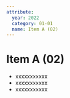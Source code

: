 ```yaml
---
attribute:
  year: 2022
  category: 01-01
  name: Item A (02)
---
```

# Item A (02)

- xxxxxxxxxxx
- xxxxxxxxxxx
- xxxxxxxxxxx
